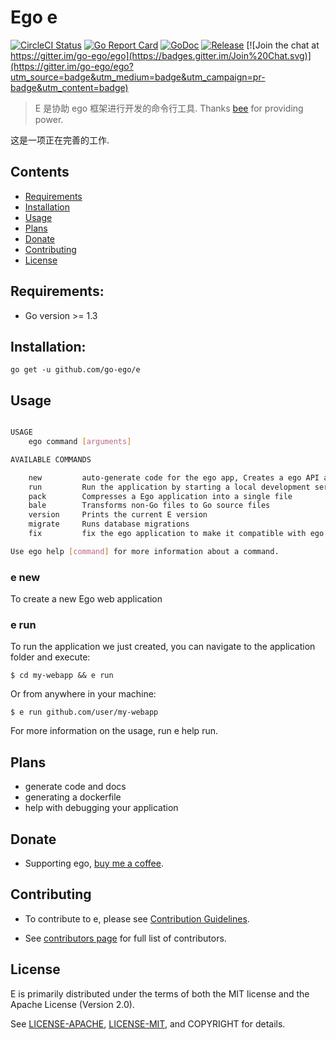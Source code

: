 # Ego e
<!--<img align="right" src="https://raw.githubusercontent.com/go-ego/ego/master/logo.jpg">-->
<!--[![Build Status](https://travis-ci.org/go-ego/ego.svg)](https://travis-ci.org/go-ego/ego)
[![codecov](https://codecov.io/gh/go-ego/ego/branch/master/graph/badge.svg)](https://codecov.io/gh/go-ego/ego)-->
<!--<a href="https://circleci.com/gh/go-ego/ego/tree/dev"><img src="https://img.shields.io/circleci/project/go-ego/ego/dev.svg" alt="Build Status"></a>-->
[![CircleCI Status](https://circleci.com/gh/go-ego/e.svg?style=shield)](https://circleci.com/gh/go-ego/e)
[![Go Report Card](https://goreportcard.com/badge/github.com/go-ego/e)](https://goreportcard.com/report/github.com/go-ego/e)
[![GoDoc](https://godoc.org/github.com/go-ego/e?status.svg)](https://godoc.org/github.com/go-ego/e)
[![Release](https://github-release-version.herokuapp.com/github/go-ego/e/release.svg?style=flat)](https://github.com/go-ego/e/releases/latest)
[![Join the chat at https://gitter.im/go-ego/ego](https://badges.gitter.im/Join%20Chat.svg)](https://gitter.im/go-ego/ego?utm_source=badge&utm_medium=badge&utm_campaign=pr-badge&utm_content=badge)
<!--<a href="https://github.com/go-ego/ego/releases"><img src="https://img.shields.io/badge/%20version%20-%206.0.0%20-blue.svg?style=flat-square" alt="Releases"></a>-->
  
  >E 是协助 ego 框架进行开发的命令行工具. Thanks [bee](https://github.com/beego/bee) for providing power.

这是一项正在完善的工作.

## Contents
- [Requirements](#requirements)
- [Installation](#installation)
- [Usage](#usage)
- [Plans](#plans)
- [Donate](#donate)
- [Contributing](#contributing)
- [License](#license)

## Requirements:

- Go version >= 1.3

## Installation:
```
go get -u github.com/go-ego/e 
```
## Usage

```sh

USAGE
    ego command [arguments]

AVAILABLE COMMANDS

    new         auto-generate code for the ego app, Creates a ego API application
    run         Run the application by starting a local development server
    pack        Compresses a Ego application into a single file
    bale        Transforms non-Go files to Go source files
    version     Prints the current E version
    migrate     Runs database migrations
    fix         fix the ego application to make it compatible with ego 1.0

Use ego help [command] for more information about a command.

```

### e new 

To create a new Ego web application

### e run

To run the application we just created, you can navigate to the application folder and execute:
```
$ cd my-webapp && e run
```
Or from anywhere in your machine:
```
$ e run github.com/user/my-webapp
```
For more information on the usage, run e help run.

## Plans
- generate code and docs
- generating a dockerfile
- help with debugging your application

## Donate
- Supporting ego, [buy me a coffee](https://github.com/go-vgo/buy-me-a-coffee).
## Contributing

- To contribute to e, please see [Contribution Guidelines](https://github.com/go-ego/e/blob/master/CONTRIBUTING.md).

- See [contributors page](https://github.com/go-ego/e/graphs/contributors) for full list of contributors.

## License

E is primarily distributed under the terms of both the MIT license and the Apache License (Version 2.0).

See [LICENSE-APACHE](http://www.apache.org/licenses/LICENSE-2.0), [LICENSE-MIT](https://github.com/go-ego/ego/blob/master/LICENSE), and COPYRIGHT for details.